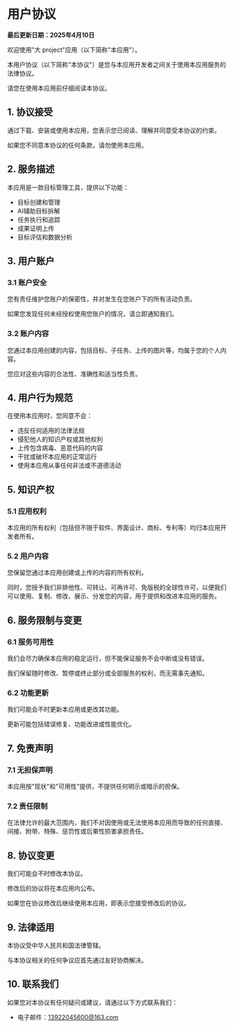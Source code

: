 # 用户协议

**最后更新日期：2025年4月10日**

欢迎使用"大 project"应用（以下简称"本应用"）。

本用户协议（以下简称"本协议"）是您与本应用开发者之间关于使用本应用服务的法律协议。

请您在使用本应用前仔细阅读本协议。

## 1. 协议接受

通过下载、安装或使用本应用，您表示您已阅读、理解并同意受本协议的约束。

如果您不同意本协议的任何条款，请勿使用本应用。

## 2. 服务描述

本应用是一款目标管理工具，提供以下功能：

- 目标创建和管理
- AI辅助目标拆解
- 任务执行和追踪
- 成果证明上传
- 目标评估和数据分析

## 3. 用户账户

### 3.1 账户安全

您有责任维护您账户的保密性，并对发生在您账户下的所有活动负责。

如果您发现任何未经授权使用您账户的情况，请立即通知我们。

### 3.2 账户内容

您通过本应用创建的内容，包括目标、子任务、上传的图片等，均属于您的个人内容。

您应对这些内容的合法性、准确性和适当性负责。

## 4. 用户行为规范

在使用本应用时，您同意不会：

- 违反任何适用的法律法规
- 侵犯他人的知识产权或其他权利
- 上传包含病毒、恶意代码的内容
- 干扰或破坏本应用的正常运行
- 使用本应用从事任何非法或不道德活动

## 5. 知识产权

### 5.1 应用权利

本应用的所有权利（包括但不限于软件、界面设计、商标、专利等）均归本应用开发者所有。

### 5.2 用户内容

您保留您通过本应用创建或上传的内容的所有权利。

同时，您授予我们非排他性、可转让、可再许可、免版税的全球性许可，以便我们可以使用、复制、修改、展示、分发您的内容，用于提供和改进本应用的服务。

## 6. 服务限制与变更

### 6.1 服务可用性

我们会尽力确保本应用的稳定运行，但不能保证服务不会中断或没有错误。

我们保留随时修改、暂停或终止部分或全部服务的权利，而无需事先通知。

### 6.2 功能更新

我们可能会不时更新本应用或更改其功能。

更新可能包括错误修复、功能改进或性能优化。

## 7. 免责声明

### 7.1 无担保声明

本应用按"现状"和"可用性"提供，不提供任何明示或暗示的担保。

### 7.2 责任限制

在法律允许的最大范围内，我们不对因使用或无法使用本应用而导致的任何直接、间接、附带、特殊、惩罚性或后果性损害承担责任。

## 8. 协议变更

我们可能会不时修改本协议。

修改后的协议将在本应用内公布。

如果您在协议修改后继续使用本应用，即表示您接受修改后的协议。

## 9. 法律适用

本协议受中华人民共和国法律管辖。

与本协议相关的任何争议应首先通过友好协商解决。

## 10. 联系我们

如果您对本协议有任何疑问或建议，请通过以下方式联系我们：

- 电子邮件：[13922045600@163.com](mailto:13922045600@163.com) 